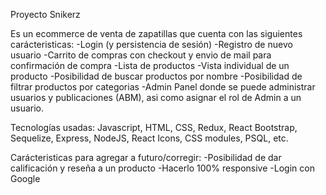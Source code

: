 Proyecto Snikerz

Es un ecommerce de venta de zapatillas que cuenta con las siguientes carácteristicas:
-Login (y persistencia de sesión)
-Registro de nuevo usuario
-Carrito de compras con checkout y envio de mail para confirmación de compra
-Lista de productos
-Vista individual de un producto
-Posibilidad de buscar productos por nombre
-Posibilidad de filtrar productos por categorias
-Admin Panel donde se puede administrar usuarios y publicaciones (ABM), asi como asignar el rol de Admin a un usuario.

Tecnologías usadas:
Javascript, HTML, CSS, Redux, React Bootstrap, Sequelize, Express, NodeJS, React Icons, CSS modules, PSQL, etc.

Carácteristicas para agregar a futuro/corregir:
-Posibilidad de dar calificación y reseña a un producto
-Hacerlo 100% responsive
-Login con Google


